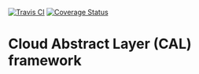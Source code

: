 [![Travis CI](https://travis-ci.org/cloudcomputinghust/CAL.svg?branch=master)](https://travis-ci.org/cloudcomputinghust/CAL)
[![Coverage Status](https://coveralls.io/repos/github/cloudcomputinghust/CAL/badge.svg?branch=master)](https://coveralls.io/github/cloudcomputinghust/CAL?branch=master)
    
# Cloud Abstract Layer (CAL) framework

